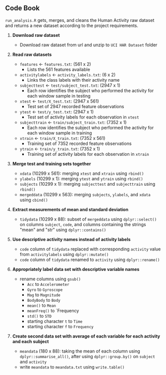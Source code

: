 ## Code Book

`run_analysis.R` gets, merges, and cleans the Human Activity raw dataset and returns a new dataset according to the project requirements.

1. **Download raw dataset**
    - Download raw dataset from url and unzip to `UCI HAR Dataset` folder

2. **Read raw datasets**
    - `features` <- `features.txt`: (561 x 2)
        - Lists the 561 features available
    - `activitylabels` <- `activity_labels.txt`: (6 x 2)
        - Links the class labels with their activity name
    - `subjecttest` <- `test/subject_test.txt`: (2947 x 1)
        - Each row identifies the subject who performed the activity for each window sample in testing
    - `xtest` <- `test/X_test.txt`: (2947 x 561)
        - Test set of 2947 recorded feature observations
    - `ytest` <- `test/y_test.txt`: (2947 x 1)
        - Test set of activity labels for each observation in `xtest`
    - `subjecttrain` <- `train/subject_train.txt`: (7352 x 1)
        - Each row identifies the subject who performed the activity for each window sample in training
    - `xtrain` <- `train/X_train.txt`: (7352 x 561)
        - Training set of 7352 recorded feature observations
    - `ytrain` <- `train/y_train.txt`: (7352 x 1)
        - Training set of activity labels for each observation in `xtrain`
        
3. **Merge test and training sets together**
    - `xdata` (10299 x 561): merging `xtest` and `xtrain` using `rbind()`
    - `ylabels` (10299 x 1): merging `ytest` and `ytrain` using `rbind()`
    - `subjects` (10299 x 1): merging `subjecttest` and `subjecttrain` using `rbind()`
    - `mergeddata` (10299 x 563): merging `subjects`, `ylabels`, and `xdata` using `cbind()`
    
4. **Extract measurements of mean and standard deviation**
    - `tidydata` (10299 x 88): subset of `mergeddata` using `dplyr::select()` on columns `subject`, `code`, and columns containing the strings "mean" and "str" using `dplyr::contains()`
    
5. **Use descriptive activity names instead of activity labels**
    - `code` column of `tidydata` replaced with corresponding `activity` value from `activitylabels` using `dplyr::mutate()`
    - `code` column of `tidydata` renamed to `activity` using `dplyr::rename()`
6. **Appropriately label data set with descriptive variable names**
    - rename columns using `gsub()`
        - `Acc` to `Accelerometer`
        - `Gyro` to `Gyroscope`
        - `Mag` to `Magnitude`
        - `BodyBody` to `Body`
        - `mean()` to `Mean`
        - `meanFreq()` to `Frequency
        - `std()` to `STD`
        - starting character `t` to `Time`
        - starting character `f` to `Frequency`
7. **Create second data set with average of each variable for each activity and each subject**
    - `meandata` (180 x 88): taking the mean of each column using `dplyr::summarise_all()`, after using `dplyr::group.by()` on `subject` and `activity`
    - write `meandata` to `meandata.txt` using `write.table()`
